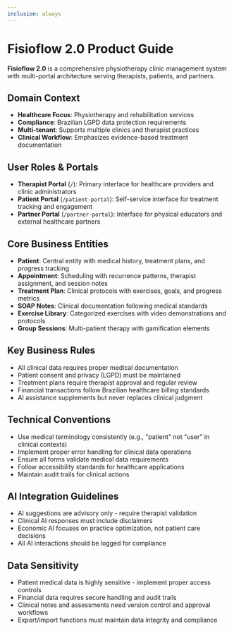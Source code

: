 ```yaml
---
inclusion: always
---
```


# Fisioflow 2.0 Product Guide

**Fisioflow 2.0** is a comprehensive physiotherapy clinic management system with multi-portal architecture serving therapists, patients, and partners.

## Domain Context
- **Healthcare Focus**: Physiotherapy and rehabilitation services
- **Compliance**: Brazilian LGPD data protection requirements
- **Multi-tenant**: Supports multiple clinics and therapist practices
- **Clinical Workflow**: Emphasizes evidence-based treatment documentation

## User Roles & Portals
- **Therapist Portal** (`/`): Primary interface for healthcare providers and clinic administrators
- **Patient Portal** (`/patient-portal`): Self-service interface for treatment tracking and engagement
- **Partner Portal** (`/partner-portal`): Interface for physical educators and external healthcare partners

## Core Business Entities
- **Patient**: Central entity with medical history, treatment plans, and progress tracking
- **Appointment**: Scheduling with recurrence patterns, therapist assignment, and session notes
- **Treatment Plan**: Clinical protocols with exercises, goals, and progress metrics
- **SOAP Notes**: Clinical documentation following medical standards
- **Exercise Library**: Categorized exercises with video demonstrations and protocols
- **Group Sessions**: Multi-patient therapy with gamification elements

## Key Business Rules
- All clinical data requires proper medical documentation
- Patient consent and privacy (LGPD) must be maintained
- Treatment plans require therapist approval and regular review
- Financial transactions follow Brazilian healthcare billing standards
- AI assistance supplements but never replaces clinical judgment

## Technical Conventions
- Use medical terminology consistently (e.g., "patient" not "user" in clinical contexts)
- Implement proper error handling for clinical data operations
- Ensure all forms validate medical data requirements
- Follow accessibility standards for healthcare applications
- Maintain audit trails for clinical actions

## AI Integration Guidelines
- AI suggestions are advisory only - require therapist validation
- Clinical AI responses must include disclaimers
- Economic AI focuses on practice optimization, not patient care decisions
- All AI interactions should be logged for compliance

## Data Sensitivity
- Patient medical data is highly sensitive - implement proper access controls
- Financial data requires secure handling and audit trails
- Clinical notes and assessments need version control and approval workflows
- Export/import functions must maintain data integrity and compliance